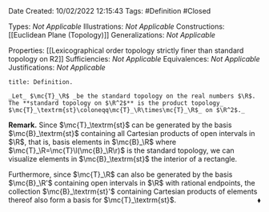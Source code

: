 <br />
<br />

Date Created: 10/02/2022 12:15:43
Tags: #Definition #Closed 

Types: _Not Applicable_
Illustrations: _Not Applicable_
Constructions: [[Euclidean Plane (Topology)]]
Generalizations: _Not Applicable_

Properties: [[Lexicographical order topology strictly finer than standard topology on R2]]
Sufficiencies: _Not Applicable_
Equivalences: _Not Applicable_
Justifications: _Not Applicable_

``` ad-Definition
title: Definition.

_Let_ $\mc{T}_\R$ _be the standard topology on the real numbers $\R$. The **standard topology on $\R^2$** is the product topology_ $\mc{T}_\textrm{st}\coloneqq\mc{T}_\R\times\mc{T}_\R$_ on $\R^2$._

```

**Remark.** Since $\mc{T}_\textrm{st}$ can be generated by the basis $\mc{B}_\textrm{st}$ containing all Cartesian products of open intervals in $\R$, that is, basis elements in $\mc{B}_\R$ where $\mc{T}_\R=\mc{T}\l(\mc{B}_\R\r)$ is the standard topology, we can visualize elements in $\mc{B}_\textrm{st}$ the interior of a rectangle.

Furthermore, since $\mc{T}_\R$ can also be generated by the basis $\mc{B}_\R'$ containing open intervals in $\R$ with rational endpoints, the collection $\mc{B}_\textrm{st}'$ containing Cartesian products of elements thereof also form a basis for $\mc{T}_\textrm{st}$.<span style="float:right;">$\blacklozenge$</span>
